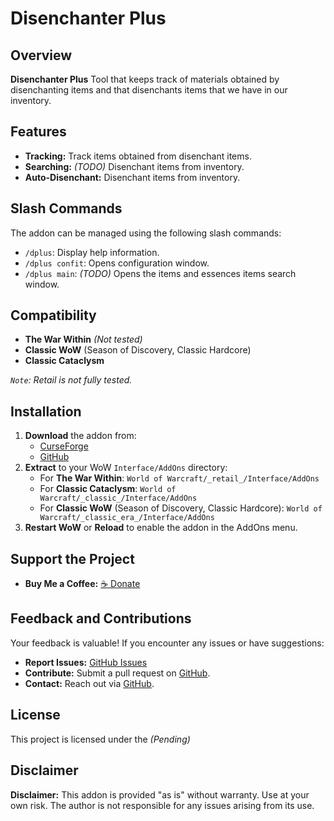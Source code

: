 # Disenchanter Plus

## Overview

**Disenchanter Plus** Tool that keeps track of materials obtained by disenchanting items and that disenchants items that we have in our inventory.

## Features

- **Tracking:** Track items obtained from disenchant items.
- **Searching:** _(TODO)_ Disenchant items from inventory.
- **Auto-Disenchant:** Disenchant items from inventory.

## Slash Commands

The addon can be managed using the following slash commands:

- `/dplus`: Display help information.
- `/dplus confit`: Opens configuration window.
- `/dplus main`: _(TODO)_ Opens the items and essences items search window.

## Compatibility

- **The War Within** _(Not tested)_
- **Classic WoW** (Season of Discovery, Classic Hardcore)
- **Classic Cataclysm**

_`Note`: Retail is not fully tested._

## Installation

1. **Download** the addon from:
   - [CurseForge](https://www.curseforge.com/wow/addons/disenchater-plus)
   - [GitHub](https://github.com/osilvay/DisenchanterPlus)
2. **Extract** to your WoW `Interface/AddOns` directory:
   - For **The War Within**: `World of Warcraft/_retail_/Interface/AddOns`
   - For **Classic Cataclysm**: `World of Warcraft/_classic_/Interface/AddOns`
   - For **Classic WoW** (Season of Discovery, Classic Hardcore): `World of Warcraft/_classic_era_/Interface/AddOns`
3. **Restart WoW** or **Reload** to enable the addon in the AddOns menu.

## Support the Project

- **Buy Me a Coffee:** [☕️ Donate](https://buymeacoffee.com/osilvayz)

## Feedback and Contributions

Your feedback is valuable! If you encounter any issues or have suggestions:

- **Report Issues:** [GitHub Issues](https://github.com/osilvay/DisenchanterPlus/issues)
- **Contribute:** Submit a pull request on [GitHub](https://github.com/DisenchanterPlus).
- **Contact:** Reach out via [GitHub](https://github.com/osilvay).

## License

This project is licensed under the _(Pending)_

## Disclaimer

**Disclaimer:** This addon is provided "as is" without warranty. Use at your own risk. The author is not responsible for any issues arising from its use.
